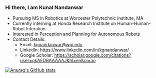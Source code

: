### Hi there, I am Kunal Nandanwar

- Pursuing MS in Robotics at Worcester Polytechnic Institute, MA
- Currently interning at Honda Research Institute on Human-Human-Robot Interation
- Interested in Perception and Planning for Autonomous Robots
- Contact Details:
  - Email: kgnandanwar@wpi.edu 
  - LinkedIn: https://www.linkedin.com/in/kgnandanwar/
  - Google Scholar: https://scholar.google.com/citations?user=okAEDBAAAAAJ&hl=en&oi=ao
<!-- - -->
[![Anurag's GitHub stats](https://github-readme-stats.vercel.app/api?username=kgnandanwar&show_icons=true&&theme=radical)](https://github.com/anuraghazra/github-readme-stats)
<!-- ![Anurag's GitHub stats](https://github-readme-stats.vercel.app/api?username=anuraghazra&show_icons=true) -->
